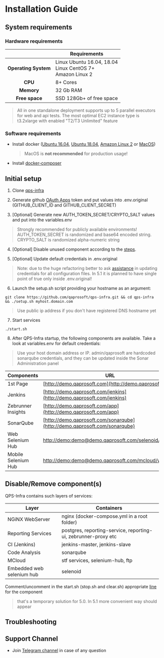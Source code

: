 # Installation Guide

## System requirements 

### Hardware requirements

|                         	| Requirements                                                     	|
|:-----------------------:	|------------------------------------------------------------------	|
| <b>Operating System</b> 	| Linux Ubuntu 16.04, 18.04<br> Linux CentOS 7+<br> Amazon Linux 2 	|
| <b>       CPU      </b> 	| 8+ Cores                                                         	|
| <b>      Memory    </b> 	| 32 Gb RAM                                                        	|
| <b>    Free space  </b> 	| SSD 128Gb+ of free space                                         	|

> All in one standalone deployment supports up to 5 parallel executors for web and api tests. The most optimal EC2 instance type is t3.2xlarge with enabled "T2/T3 Unlimited" feature

### Software requirements

* Install docker ([Ubuntu 16.04](https://www.digitalocean.com/community/tutorials/how-to-install-and-use-docker-on-ubuntu-16-04), [Ubuntu 18.04](https://www.digitalocean.com/community/tutorials/how-to-install-and-use-docker-on-ubuntu-18-04), [Amazon Linux 2](https://docs.aws.amazon.com/AmazonECS/latest/developerguide/docker-basics.html) or [MacOS](https://pilsniak.com/how-to-install-docker-on-mac-os-using-brew/))
  > MacOS is <b>not recommended</b> for production usage!
  
* Install [docker-composer](https://docs.docker.com/compose/install/#install-compose)

## Initial setup

1. Clone [qps-infra](https://github.com/qaprosoft/qps-infra)

2. Generate github [OAuth Apps](https://developer.github.com/apps/building-oauth-apps/creating-an-oauth-app/) token and put values into .env.original (GITHUB_CLIENT_ID and GITHUB_CLIENT_SECRET)

3. [Optional] Generate new AUTH_TOKEN_SECRET/CRYPTO_SALT values and put into the variables.env
  > Strongly recommended for publicly available environments! AUTH_TOKEN_SECRET is randomized and base64 encoded string. CRYPTO_SALT is randomized alpha-numeric string

4. [Optional] Disable unused component according to the [steps](#disableremove-components).

5. [Optional] Update default credentials in .env.original
  > Note: due to the huge refactoring better to ask [assistance]((https://t.me/qps_infra)) in updating credentials for all configuration files. In 5.1 it is planned to have single point of true only inside .env.original!

6. Launch the setup.sh script providing your hostname as an argument:<br>
  ```
  git clone https://github.com/qaprosoft/qps-infra.git && cd qps-infra && ./setup.sh myhost.domain.com
  ```
  > Use public ip address if you don't have registered DNS hostname yet

7. Start services<br>
  ```
  ./start.sh
  ```
  
8. After QPS-Infra startup, the following components are available. Take a look at variables.env for default credentials:
  > Use your host domain address or IP.
  > admin/qaprosoft are hardcoded sonarqube credentials, and they can be updated inside the Sonar Administration panel
  
| Components          	| URL                                                                                                    	   |
|---------------------	|----------------------------------------------------------------------------------------------------------	 |
| 1st Page            	| [http://demo.qaprosoft.com](http://demo.qaprosoft.com)                                                 	   |
| Jenkins             	| [http://demo.qaprosoft.com/jenkins](http://demo.qaprosoft.com/jenkins)                                 	   |
| Zebrunner Insights  	| [http://demo.qaprosoft.com/app](http://demo.qaprosoft.com/app)                                         	   |
| SonarQube           	| [http://demo.qaprosoft.com/sonarqube](http://demo.qaprosoft.com/sonarqube)                             	   |
| Web Selenium Hub    	| [http://demo:demo@demo.qaprosoft.com/selenoid/wd/hub](http://demo:demo@demo.qaprosoft.com/selenoid/wd/hub) |
| Mobile Selenium Hub 	| [http://demo:demo@demo.qaprosoft.com/mcloud/wd/hub](http://demo:demo@demo.qaprosoft.com/mcloud/wd/hub) 	   |


## Disable/Remove component(s)
QPS-Infra contains such layers of services:

| Layer                        	| Containers                                                           	|
|------------------------------	|----------------------------------------------------------------------	|
| NGiNX WebServer              	| nginx (docker-compose.yml in a root folder)                          	|
| Reporting Services           	| postgres, reporting-service, reporting-ui, zebrunner-proxy etc      	|
| CI (Jenkins)                 	| jenkins-master, jenkins-slave                                       	|
| Code Analysis                	| sonarqube                                                            	|
| MCloud                      	| stf services, selenium-hub, ftp                                      	|
| Embedded web selenium hub    	| selenoid                                                            	|
  
Comment/uncomment in the start.sh (stop.sh and clear.sh) appropriate [line](https://github.com/qaprosoft/qps-infra/blob/82f591827b8cbadd886ea9731661a39aba2ed0a4/start.sh#L20) for the component
> that's a temporary solution for 5.0. In 5.1 more convenient way should appear

## Troubleshooting

## Support Channel

* Join [Telegram channel](https://t.me/qps_infra) in case of any question
